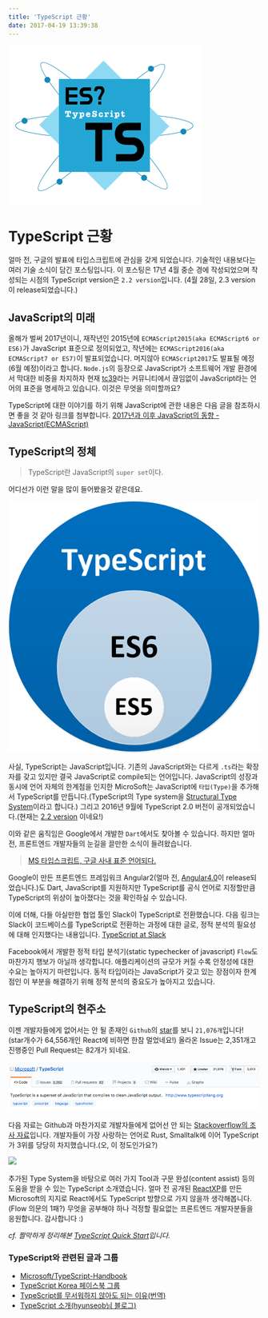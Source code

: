 ```yaml
---
title: 'TypeScript 근황'
date: 2017-04-19 13:39:38
---
```


![](./typescript.png)

# TypeScript 근황

얼마 전, 구글의 발표에 타입스크립트에 관심을 갖게 되었습니다. 기술적인 내용보다는 여러 기술 소식이 담긴 포스팅입니다.
이 포스팅은 17년 4월 중순 경에 작성되었으며 작성되는 시점의 TypeScript version은 `2.2 version`입니다.
(4월 28일, 2.3 version이 release되었습니다.)

## JavaScript의 미래

올해가 벌써 2017년이니, 재작년인 2015년에 `ECMAScript2015(aka ECMAScript6 or ES6)`가 JavaScript 표준으로 정의되었고, 작년에는 `ECMAScript2016(aka ECMAScript7 or ES7)`이 발표되었습니다. 머지않아 `ECMAScript2017`도 발표될 예정(6월 예정)이라고 합니다. `Node.js`의 등장으로 JavaScript가 소프트웨어 개발 환경에서 막대한 비중을 차지하자 현재 [tc39](https://github.com/tc39/tc39-notes)라는 커뮤니티에서 끊임없이 JavaScript라는 언어의 표준을 명세하고 있습니다. 이것은 무엇을 의미할까요?

TypeScript에 대한 이야기를 하기 위해 JavaScript에 관한 내용은 다음 글을 참조하시면 좋을 것 같아 링크를 첨부합니다. [2017년과 이후 JavaScript의 동향 - JavaScript(ECMAScript)](http://d2.naver.com/helloworld/2809766)

## TypeScript의 정체

> TypeScript란 JavaScript의 `super set`이다.

어디선가 이런 말을 많이 들어봤을것 같은데요.

![](./images/typescript_javascript.png)

사실, TypeScript는 JavaScript입니다. 기존의 JavaScript와는 다르게 `.ts`라는 확장자를 갖고 있지만 결국 JavaScript로 compile되는 언어입니다. JavaScript의 성장과 동시에 언어 자체의 한계점을 인지한 MicroSoft는 JavaScript에 `타입(Type)`을 추가해서 TypeScript를 만듭니다.(TypeScript의 Type system을 [Structural Type System](https://en.wikipedia.org/wiki/Structural_type_system)이라고 합니다.) 그리고 2016년 9월에 TypeScript 2.0 버전이 공개되었습니다.(현재는 [2.2 version](http://www.typescriptlang.org/docs/handbook/release-notes/typescript-2-2.html) 이네요!)

이와 같은 움직임은 Google에서 개발한 `Dart`에서도 찾아볼 수 있습니다. 하지만 얼마 전, 프론트엔드 개발자들의 눈길을 끌만한 소식이 들려왔습니다.

> [MS 타입스크립트, 구글 사내 표준 언어되다.](http://www.zdnet.co.kr/news/news_view.asp?artice_id=20170413085316&lo=z45)

Google이 만든 프론트엔드 프레임워크 Angular2(얼마 전, [Angular4.0](http://angularjs.blogspot.kr/2017/03/angular-400-now-available.html)이 release되었습니다.)도 Dart, JavaScript를 지원하지만 TypeScript를 공식 언어로 지정할만큼 TypeScript의 위상이 높아졌다는 것을 확인하실 수 있습니다.

이에 더해, 다들 아실만한 협업 툴인 Slack이 TypeScript로 전환했습니다. 다음 링크는 Slack이 코드베이스를 TypeScript로 전환하는 과정에 대한 글로, 정적 분석의 필요성에 대해 인지했다는 내용입니다. [TypeScript at Slack](https://slack.engineering/typescript-at-slack-a81307fa288d)

Facebook에서 개발한 정적 타입 분석기(static typechecker of javascript) `Flow`도 마찬가지 행보가 아닐까 생각합니다. 애플리케이션의 규모가 커질 수록 안정성에 대한 수요는 높아지기 마련입니다. 동적 타입이라는 JavaScript가 갖고 있는 장점이자 한계점인 이 부분을 해결하기 위해 정적 분석의 중요도가 높아지고 있습니다.

## TypeScript의 현주소

이젠 개발자들에게 없어서는 안 될 존재인 `Github`의 [star](https://github.com/Microsoft/TypeScript)를 보니 `21,076개`입니다! (star개수가 64,556개인 React에 비하면 한참 멀었네요!) 올라온 Issue는 2,351개고 진행중인 Pull Request는 82개가 되네요.

![](./images/github_typescript.png)

다음 자료는 Github과 마찬가지로 개발자들에게 없어선 안 되는 [Stackoverflow의 조사 자료](http://stackoverflow.com/insights/survey/2017/#most-loved-dreaded-and-wanted)입니다. 개발자들이 가장 사랑하는 언어로 Rust, Smalltalk에 이어 TypeScript가 3위를 당당히 차지했습니다.(오, 이 정도인가요?)

![](./images/stackoverflow_survey.png)

추가된 Type System을 바탕으로 여러 가지 Tool과 구문 완성(content assist) 등의 도움을 받을 수 있는 TypeScript 소개였습니다. 얼마 전 공개된 [ReactXP](https://github.com/Microsoft/reactxp)를 만든 Microsoft의 지지로 React에서도 TypeScript 방향으로 가지 않을까 생각해봅니다.(Flow 의문의 1패?) 무엇을 공부해야 하나 걱정할 필요없는 프론트엔드 개발자분들을 응원합니다. 감사합니다 :)

_cf. 짤막하게 정리해본 [TypeScript Quick Start](https://jaeyeophan.github.io/2017/04/19/TS-0-Quick-Start/)입니다._

### TypeScript와 관련된 글과 그룹

- [Microsoft/TypeScript-Handbook](https://github.com/Microsoft/TypeScript-Handbook)
- [TypeScript Korea 페이스북 그룹](https://www.facebook.com/groups/TSKorea/?hc_ref=SEARCH)
- [TypeScript를 무서워하지 않아도 되는 이유(번역)](http://han41858.tistory.com/14)
- [TypeScript 소개(hyunseob님 블로그)](https://hyunseob.github.io/2016/09/25/typescript-introduction/index.html)
